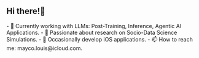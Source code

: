 ## Hi there!👋 

<p align="left">
<a href="https://github.com/louis-not">
<!--   <img height="180em" src="https://github-readme-stats-eight-theta.vercel.app/api?username=louis-not&show_icons=true&theme=algolia&include_all_commits=true&count_private=true"/> -->
<!--   <img height="180em" src="https://github-readme-stats-eight-theta.vercel.app/api/top-langs/?username=louis-not&layout=compact&langs_count=8&theme=algolia"/> -->
</a>
 - 🔭 Currently working with LLMs: Post-Training, Inference, Agentic AI Applications.
 - 👥 Passionate about research on Socio-Data Science Simulations.
 - 👾 Occasionally develop iOS applications.
 - 📫 How to reach me: mayco.louis@icloud.com.
</p>

<!--
**louis-not/louis-not** is a ✨ _special_ ✨ repository because its `README.md` (this file) appears on your GitHub profile.

Here are some ideas to get you started:

- 🔭 I’m currently working on ...
- 🌱 I’m currently learning ...
- 👯 I’m looking to collaborate on ...
- 🤔 I’m looking for help with ...
- 💬 Ask me about ...
- 📫 How to reach me: ...
- 😄 Pronouns: ...
- ⚡ Fun fact: ...
-->
